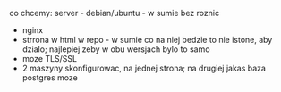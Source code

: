 co chcemy:
server - debian/ubuntu - w sumie bez roznic
* nginx 
* strrona w html w repo - w sumie co na niej bedzie to nie istone, aby dzialo; najlepiej zeby w obu wersjach bylo to samo
* moze TLS/SSL
* 2 maszyny skonfigurowac, na jednej strona; na drugiej jakas baza postgres moze

